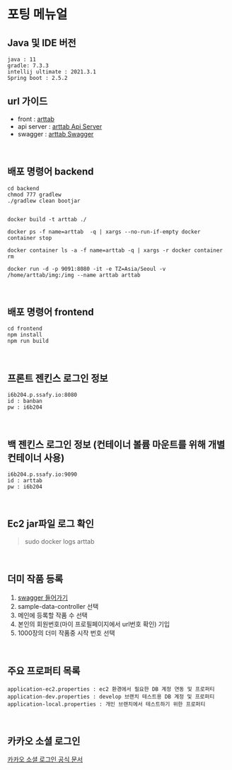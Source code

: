 # 포팅 메뉴얼

## Java 및 IDE 버전

```
java : 11     
gradle: 7.3.3
intellij ultimate : 2021.3.1
Spring boot : 2.5.2
```

## url 가이드

- front : [arttab](http://i6b204.p.ssafy.io)
- api server : [arttab Api Server](http://i6b204.p.ssafy.io:9091)
- swagger : [arttab Swagger](http://i6b204.p.ssafy.io:9091/swagger-ui.html)

</br>

## 배포 명령어 backend
```
cd backend
chmod 777 gradlew
./gradlew clean bootjar


docker build -t arttab ./

docker ps -f name=arttab  -q | xargs --no-run-if-empty docker container stop

docker container ls -a -f name=arttab -q | xargs -r docker container rm

docker run -d -p 9091:8080 -it -e TZ=Asia/Seoul -v /home/arttab/img:/img --name arttab arttab
```

</br>

## 배포 명령어 frontend
```
cd frontend
npm install 
npm run build 
```

</br>

## 프론트 젠킨스 로그인 정보
```
i6b204.p.ssafy.io:8080
id : banban
pw : i6b204
```

</br>

## 백 젠킨스 로그인 정보 (컨테이너 볼륨 마운트를 위해 개별 컨테이너 사용)
```
i6b204.p.ssafy.io:9090
id : arttab
pw : i6b204
```

</br>

## Ec2 jar파일 로그 확인
> sudo docker logs arttab

</br>

## 더미 작품 등록 

1.  [swagger 들어가기](http://i6b204.p.ssafy.io:9091/swagger-ui.html)
2. sample-data-controller 선택
3. 메인에 등록할 작품 수 선택
4. 본인의 회원번호(마이 프로필페이지에서 url번호 확인) 기입
5. 1000장의 더미 작품중 시작 번호 선택


</br>

## 주요 프로퍼티 목록
```
application-ec2.properties : ec2 환경에서 필요한 DB 계정 연동 및 프로퍼티
application-dev.properties : develop 브랜치 테스트용 DB 계정 및 프로퍼티
application-local.properties : 개인 브랜치에서 테스트하기 위한 프로퍼티
```

</br>

## 카카오 소셜 로그인 

[카카오 소셜 로그인 공식 문서](https://developers.kakao.com/docs/latest/ko/kakaologin/common)


